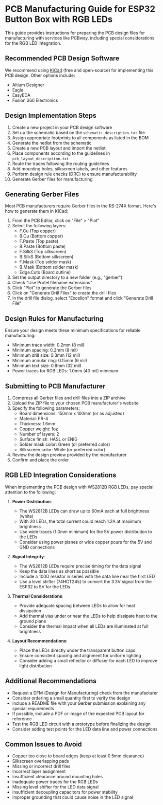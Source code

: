 # PCB Manufacturing Guide for ESP32 Button Box with RGB LEDs

This guide provides instructions for preparing the PCB design files for manufacturing with services like PCBway, including special considerations for the RGB LED integration.

## Recommended PCB Design Software

We recommend using [KiCad](https://www.kicad.org/) (free and open-source) for implementing this PCB design. Other options include:
- Altium Designer
- Eagle
- EasyEDA
- Fusion 360 Electronics

## Design Implementation Steps

1. Create a new project in your PCB design software
2. Set up the schematic based on the `schematic_description.txt` file
3. Assign appropriate footprints to all components as listed in the BOM
4. Generate the netlist from the schematic
5. Create a new PCB layout and import the netlist
6. Place components according to the guidelines in `pcb_layout_description.txt`
7. Route the traces following the routing guidelines
8. Add mounting holes, silkscreen labels, and other features
9. Perform design rule checks (DRC) to ensure manufacturability
10. Generate Gerber files for manufacturing

## Generating Gerber Files

Most PCB manufacturers require Gerber files in the RS-274X format. Here's how to generate them in KiCad:

1. From the PCB Editor, click on "File" > "Plot"
2. Select the following layers:
   - F.Cu (Top copper)
   - B.Cu (Bottom copper)
   - F.Paste (Top paste)
   - B.Paste (Bottom paste)
   - F.SilkS (Top silkscreen)
   - B.SilkS (Bottom silkscreen)
   - F.Mask (Top solder mask)
   - B.Mask (Bottom solder mask)
   - Edge.Cuts (Board outline)
3. Set the output directory to a new folder (e.g., "gerber")
4. Check "Use Protel filename extensions"
5. Click "Plot" to generate the Gerber files
6. Click on "Generate Drill Files" to create the drill files
7. In the drill file dialog, select "Excellon" format and click "Generate Drill File"

## Design Rules for Manufacturing

Ensure your design meets these minimum specifications for reliable manufacturing:

- Minimum trace width: 0.2mm (8 mil)
- Minimum spacing: 0.2mm (8 mil)
- Minimum drill size: 0.3mm (12 mil)
- Minimum annular ring: 0.15mm (6 mil)
- Minimum text size: 0.8mm (32 mil)
- Power traces for RGB LEDs: 1.0mm (40 mil) minimum

## Submitting to PCB Manufacturer

1. Compress all Gerber files and drill files into a ZIP archive
2. Upload the ZIP file to your chosen PCB manufacturer's website
3. Specify the following parameters:
   - Board dimensions: 150mm x 100mm (or as adjusted)
   - Material: FR-4
   - Thickness: 1.6mm
   - Copper weight: 1oz
   - Number of layers: 2
   - Surface finish: HASL or ENIG
   - Solder mask color: Green (or preferred color)
   - Silkscreen color: White (or preferred color)
4. Review the design preview provided by the manufacturer
5. Confirm and place the order

## RGB LED Integration Considerations

When implementing the PCB design with WS2812B RGB LEDs, pay special attention to the following:

1. **Power Distribution**:
   - The WS2812B LEDs can draw up to 60mA each at full brightness (white)
   - With 20 LEDs, the total current could reach 1.2A at maximum brightness
   - Use wide traces (1.0mm minimum) for the 5V power distribution to the LEDs
   - Consider using power planes or wide copper pours for the 5V and GND connections

2. **Signal Integrity**:
   - The WS2812B LEDs require precise timing for the data signal
   - Keep the data lines as short as possible
   - Include a 100Ω resistor in series with the data line near the first LED
   - Use a level shifter (74HCT245) to convert the 3.3V signal from the ESP32 to 5V for the LEDs

3. **Thermal Considerations**:
   - Provide adequate spacing between LEDs to allow for heat dissipation
   - Add thermal vias under or near the LEDs to help dissipate heat to the ground plane
   - Consider the thermal impact when all LEDs are illuminated at full brightness

4. **Layout Recommendations**:
   - Place the LEDs directly under the transparent button caps
   - Ensure consistent spacing and alignment for uniform lighting
   - Consider adding a small reflector or diffuser for each LED to improve light distribution

## Additional Recommendations

- Request a DFM (Design for Manufacturing) check from the manufacturer
- Consider ordering a small quantity first to verify the design
- Include a README file with your Gerber submission explaining any special requirements
- If possible, include a PDF or image of the expected PCB layout for reference
- Test the RGB LED circuit with a prototype before finalizing the design
- Consider adding test points for the LED data line and power connections

## Common Issues to Avoid

- Copper too close to board edges (keep at least 0.5mm clearance)
- Silkscreen overlapping pads
- Missing or incorrect drill files
- Incorrect layer assignment
- Insufficient clearance around mounting holes
- Inadequate power traces for the RGB LEDs
- Missing level shifter for the LED data signal
- Insufficient decoupling capacitors for power stability
- Improper grounding that could cause noise in the LED signal
